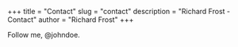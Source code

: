 +++
title = "Contact"
slug = "contact"
description = "Richard Frost - Contact"
author = "Richard Frost"
+++

Follow me, @johndoe.